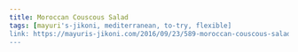 ```yaml
---
title: Moroccan Couscous Salad
tags: [mayuri's-jikoni, mediterranean, to-try, flexible]
link: https://mayuris-jikoni.com/2016/09/23/589-moroccan-couscous-salad/
---
```


